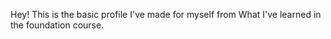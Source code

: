 Hey! This is the basic profile I've made for myself from What I've learned in the foundation course.
